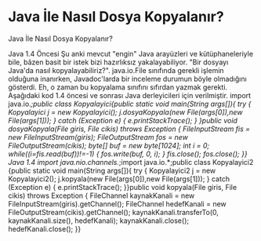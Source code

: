 # Java İle Nasıl Dosya Kopyalanır?


Java İle Nasıl Dosya Kopyalanır?



Java 1.4 Öncesi          Şu anki mevcut "engin" Java arayüzleri ve kütüphaneleriyle bile, bâzen basit bir istek bizi hazırlıksız yakalayabiliyor. "Bir dosyayı Java'da nasıl kopyalayabiliriz?". java.io.File sınıfında gerekli işlemin olduğuna inanırken, Javadoc'larda bir inceleme durumun böyle olmadığını gösterdi. Eh, o zaman bu kopyalama sınıfını sıfırdan yazmak gerekti. Aşağıdaki kod 1.4 öncesi ve sonrası Java derleyicileri için verilmiştir.                 import java.io.*;public class Kopyalayici{public static void main(String args[]){ try {   Kopyalayici j = new Kopyalayici();   j.dosyaKopyala(new File(args[0]),new File(args[1]));   } catch (Exception e) {   e.printStackTrace();   } }public void dosyaKopyala(File giris, File cikis) throws Exception { FileInputStream fis  = new FileInputStream(giris); FileOutputStream fos = new FileOutputStream(cikis); byte[] buf = new byte[1024]; int i = 0; while((i=fis.read(buf))!=-1) {      fos.write(buf, 0, i); } fis.close(); fos.close(); }}          Java 1.4           import java.nio.channels.*;import java.io.*;public class Kopyalayici2 {public static void main(String args[]){ try {   Kopyalayici2 j = new Kopyalayici2();   j.kopyala(new File(args[0]),new File(args[1])); } catch (Exception e) {   e.printStackTrace(); }}public void kopyala(File giris, File cikis) throws Exception {  FileChannel kaynakKanali = new       FileInputStream(giris).getChannel();  FileChannel hedefKanali = new       FileOutputStream(cikis).getChannel();  kaynakKanali.transferTo(0, kaynakKanali.size(), hedefKanali);  kaynakKanali.close();  hedefKanali.close();  }}




